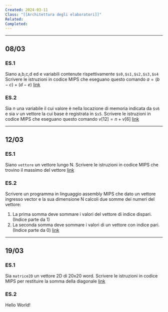 ```yaml
---
Created: 2024-03-11
Class: "[[Architettura degli elaboratori]]"
Related: 
Completed:
---
```

---
## 08/03
### ES.1
Siano a,b,c,d ed e variabili contenute rispettivamente `$s0,$s1,$s2,$s3,$s4`
Scrivere le istruzioni in codice MIPS che eseguano questo comando $a=(b-c)+(d-e)$
[link](file:////Users/fla/Documents/uni/AE/mips1.asm)

### ES.2
Sia $n$ una variabile il cui valore è nella locazione di memoria indicata da `$s6` e sia $v$ un vettore la cui base è registrata in `$s5`. Scrivere le istruzioni in codice MIPS che eseguano questo comando $v[12] = n + v[6]$
[link](file:////Users/fla/Documents/uni/AE/mips2.asm)

---
## 12/03
### ES.1
Siano `vettore` un vettore lungo N. Scrivere le istruzioni in codice MIPS che trovino il massimo del vettore
[link](file:////Users/fla/Documents/uni/AE/mips3.asm)

### ES.2
Scrivere un programma in linguaggio assembly MIPS che dato un vettore ingresso vector e la sua dimensione N calcoli due somme dei numeri del vettore:
1. La prima somma deve sommare i valori del vettore di indice dispari. (Indice parte da 1)
2. La seconda somma deve sommare i valori di un vettore con indice pari. (Indice parte da 0)
[link](file:////Users/fla/Documents/uni/AE/mips4.asm)

---
## 19/03
### ES.1
Sia `matrice2D` un vettore 2D di 20x20 word. Scrivere le istruzioni in codice MIPS per restituire la somma della diagonale
[link](file:////Users/fla/Documents/uni/AE/mips6.asm)

### ES.2
Hello World!
